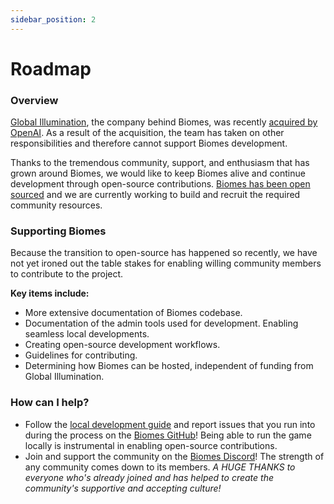 ```yaml
---
sidebar_position: 2
---
```


# Roadmap

### Overview

[Global Illumination](https://ill.inc/), the company behind Biomes, was recently [acquired by OpenAI](https://openai.com/blog/openai-acquires-global-illumination). As a result of the acquisition, the team has taken on
other responsibilities and therefore cannot support Biomes development.

Thanks to the tremendous community, support, and enthusiasm that has grown around Biomes, we would like to
keep Biomes alive and continue development through open-source contributions.
[Biomes has been open sourced](https://github.com/ill-inc/biomes-game) and we are currently working to build
and recruit the required community resources.

### Supporting Biomes

Because the transition to open-source has happened so recently, we have not yet ironed out the table stakes for enabling willing community members to contribute to the project.

**Key items include:**

- More extensive documentation of Biomes codebase.
- Documentation of the admin tools used for development.
  Enabling seamless local developments.
- Creating open-source development workflows.
- Guidelines for contributing.
- Determining how Biomes can be hosted, independent of funding from Global Illumination.

### How can I help?

- Follow the [local development guide](/docs/basics/running-locally) and report issues that you run into
  during the process on the [Biomes GitHub](https://github.com/ill-inc/biomes-game)! Being able to run
  the game locally is instrumental in enabling open-source contributions.
- Join and support the community on the [Biomes Discord](https://discord.gg/biomes)! The strength of any
  community comes down to its members. _A HUGE THANKS to everyone who's already joined and
  has helped to create the community's supportive and accepting culture!_
